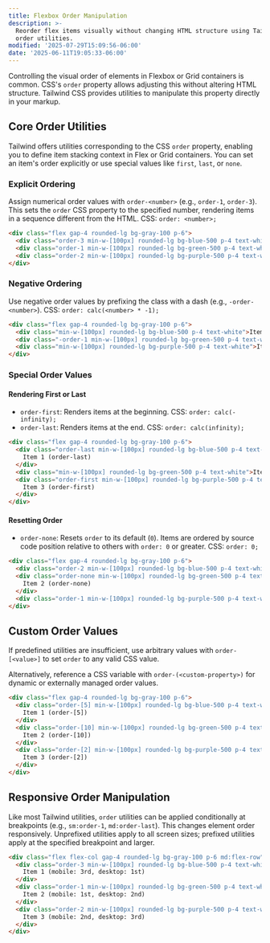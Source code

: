 ```yaml
---
title: Flexbox Order Manipulation
description: >-
  Reorder flex items visually without changing HTML structure using Tailwind's
  order utilities.
modified: '2025-07-29T15:09:56-06:00'
date: '2025-06-11T19:05:33-06:00'
---
```


Controlling the visual order of elements in Flexbox or Grid containers is common. CSS's `order` property allows adjusting this without altering HTML structure. Tailwind CSS provides utilities to manipulate this property directly in your markup.

## Core Order Utilities

Tailwind offers utilities corresponding to the CSS `order` property, enabling you to define item stacking context in Flex or Grid containers. You can set an item's order explicitly or use special values like `first`, `last`, or `none`.

### Explicit Ordering

Assign numerical order values with `order-<number>` (e.g., `order-1`, `order-3`). This sets the `order` CSS property to the specified number, rendering items in a sequence different from the HTML.
CSS: `order: <number>;`

```html tailwind
<div class="flex gap-4 rounded-lg bg-gray-100 p-6">
  <div class="order-3 min-w-[100px] rounded-lg bg-blue-500 p-4 text-white">Item 1 (order-3)</div>
  <div class="order-1 min-w-[100px] rounded-lg bg-green-500 p-4 text-white">Item 2 (order-1)</div>
  <div class="order-2 min-w-[100px] rounded-lg bg-purple-500 p-4 text-white">Item 3 (order-2)</div>
</div>
```

### Negative Ordering

Use negative order values by prefixing the class with a dash (e.g., `-order-<number>`).
CSS: `order: calc(<number> * -1);`

```html tailwind
<div class="flex gap-4 rounded-lg bg-gray-100 p-6">
  <div class="min-w-[100px] rounded-lg bg-blue-500 p-4 text-white">Item 1 (default)</div>
  <div class="-order-1 min-w-[100px] rounded-lg bg-green-500 p-4 text-white">Item 2 (-order-1)</div>
  <div class="min-w-[100px] rounded-lg bg-purple-500 p-4 text-white">Item 3 (default)</div>
</div>
```

### Special Order Values

#### Rendering First or Last

- `order-first`: Renders items at the beginning.
  CSS: `order: calc(-infinity);`
- `order-last`: Renders items at the end.
  CSS: `order: calc(infinity);`

```html tailwind
<div class="flex gap-4 rounded-lg bg-gray-100 p-6">
  <div class="order-last min-w-[100px] rounded-lg bg-blue-500 p-4 text-white">
    Item 1 (order-last)
  </div>
  <div class="min-w-[100px] rounded-lg bg-green-500 p-4 text-white">Item 2 (default)</div>
  <div class="order-first min-w-[100px] rounded-lg bg-purple-500 p-4 text-white">
    Item 3 (order-first)
  </div>
</div>
```

#### Resetting Order

- `order-none`: Resets `order` to its default (`0`). Items are ordered by source code position relative to others with `order: 0` or greater.
  CSS: `order: 0;`

```html tailwind
<div class="flex gap-4 rounded-lg bg-gray-100 p-6">
  <div class="order-2 min-w-[100px] rounded-lg bg-blue-500 p-4 text-white">Item 1 (order-2)</div>
  <div class="order-none min-w-[100px] rounded-lg bg-green-500 p-4 text-white">
    Item 2 (order-none)
  </div>
  <div class="order-1 min-w-[100px] rounded-lg bg-purple-500 p-4 text-white">Item 3 (order-1)</div>
</div>
```

## Custom Order Values

If predefined utilities are insufficient, use arbitrary values with `order-[<value>]` to set `order` to any valid CSS value.

Alternatively, reference a CSS variable with `order-(<custom-property>)` for dynamic or externally managed order values.

```html tailwind
<div class="flex gap-4 rounded-lg bg-gray-100 p-6">
  <div class="order-[5] min-w-[100px] rounded-lg bg-blue-500 p-4 text-white">
    Item 1 (order-[5])
  </div>
  <div class="order-[10] min-w-[100px] rounded-lg bg-green-500 p-4 text-white">
    Item 2 (order-[10])
  </div>
  <div class="order-[2] min-w-[100px] rounded-lg bg-purple-500 p-4 text-white">
    Item 3 (order-[2])
  </div>
</div>
```

## Responsive Order Manipulation

Like most Tailwind utilities, `order` utilities can be applied conditionally at breakpoints (e.g., `sm:order-1`, `md:order-last`). This changes element order responsively. Unprefixed utilities apply to all screen sizes; prefixed utilities apply at the specified breakpoint and larger.

```html tailwind
<div class="flex flex-col gap-4 rounded-lg bg-gray-100 p-6 md:flex-row">
  <div class="order-3 min-w-[100px] rounded-lg bg-blue-500 p-4 text-white md:order-1">
    Item 1 (mobile: 3rd, desktop: 1st)
  </div>
  <div class="order-1 min-w-[100px] rounded-lg bg-green-500 p-4 text-white md:order-2">
    Item 2 (mobile: 1st, desktop: 2nd)
  </div>
  <div class="order-2 min-w-[100px] rounded-lg bg-purple-500 p-4 text-white md:order-3">
    Item 3 (mobile: 2nd, desktop: 3rd)
  </div>
</div>
```
